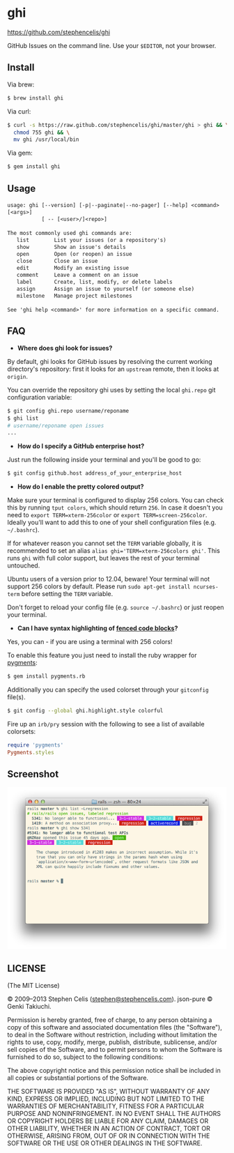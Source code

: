 # ghi

<https://github.com/stephencelis/ghi>

GitHub Issues on the command line. Use your `$EDITOR`, not your browser.


## Install

Via brew:
``` sh
$ brew install ghi
```

Via curl:
``` sh
$ curl -s https://raw.github.com/stephencelis/ghi/master/ghi > ghi && \
  chmod 755 ghi && \
  mv ghi /usr/local/bin
```

Via gem:
``` sh
$ gem install ghi
```


## Usage

```
usage: ghi [--version] [-p|--paginate|--no-pager] [--help] <command> [<args>]
           [ -- [<user>/]<repo>]

The most commonly used ghi commands are:
   list        List your issues (or a repository's)
   show        Show an issue's details
   open        Open (or reopen) an issue
   close       Close an issue
   edit        Modify an existing issue
   comment     Leave a comment on an issue
   label       Create, list, modify, or delete labels
   assign      Assign an issue to yourself (or someone else)
   milestone   Manage project milestones

See 'ghi help <command>' for more information on a specific command.
```

## FAQ

- __Where does ghi look for issues?__

By default, ghi looks for GitHub issues by resolving the current working
directory's repository: first it looks for an `upstream` remote, then it
looks at `origin`.

You can override the repository ghi uses by setting the local `ghi.repo`
git configuration variable:

``` sh
$ git config ghi.repo username/reponame
$ ghi list
# username/reponame open issues
...
```

- __How do I specify a GitHub enterprise host?__

Just run the following inside your terminal and you'll be good to go:
``` sh
$ git config github.host address_of_your_enterprise_host
```

- __How do I enable the pretty colored output?__

Make sure your terminal is configured to display 256 colors. You can
check this by running `tput colors`, which should return `256`.
In case it doesn't you need to `export TERM=xterm-256color` or `export
TERM=screen-256color`.
Ideally you'll want to add this to one of your shell configuration files (e.g. `~/.bashrc`).

If for whatever reason you cannot set the `TERM` variable globally, it
is recommended to set an alias `alias ghi='TERM=xterm-256colors ghi'`.
This runs `ghi` with full color support, but leaves the rest of your
terminal untouched.

Ubuntu users of a version prior to 12.04, beware! Your terminal will not
support 256 colors by default. Please run `sudo apt-get install
ncurses-term` before setting the `TERM` variable.

Don't forget to reload your config file (e.g. `source ~/.bashrc`) or
just reopen your terminal.

- __Can I have syntax highlighting of [fenced code blocks](https://help.github.com/articles/github-flavored-markdown#syntax-highlighting)?__

Yes, you can - if you are using a terminal with 256 colors!

To enable this feature you just need to install the ruby wrapper for
[pygments](http://pygments.org/):

``` sh
$ gem install pygments.rb
```

Additionally you can specify the used colorset through your `gitconfig` file(s).

``` sh
$ git config --global ghi.highlight.style colorful
```

Fire up an `irb/pry` session with the following to see a list of available
colorsets:

``` ruby
require 'pygments'
Pygments.styles
```

## Screenshot

![Example](images/example.png)


## LICENSE

(The MIT License)

© 2009–2013 Stephen Celis (<stephen@stephencelis.com>).
json-pure © Genki Takiuchi.

Permission is hereby granted, free of charge, to any person obtaining a copy of
this software and associated documentation files (the "Software"), to deal in
the Software without restriction, including without limitation the rights to
use, copy, modify, merge, publish, distribute, sublicense, and/or sell copies
of the Software, and to permit persons to whom the Software is furnished to do
so, subject to the following conditions:

The above copyright notice and this permission notice shall be included in all
copies or substantial portions of the Software.

THE SOFTWARE IS PROVIDED "AS IS", WITHOUT WARRANTY OF ANY KIND, EXPRESS OR
IMPLIED, INCLUDING BUT NOT LIMITED TO THE WARRANTIES OF MERCHANTABILITY,
FITNESS FOR A PARTICULAR PURPOSE AND NONINFRINGEMENT. IN NO EVENT SHALL THE
AUTHORS OR COPYRIGHT HOLDERS BE LIABLE FOR ANY CLAIM, DAMAGES OR OTHER
LIABILITY, WHETHER IN AN ACTION OF CONTRACT, TORT OR OTHERWISE, ARISING FROM,
OUT OF OR IN CONNECTION WITH THE SOFTWARE OR THE USE OR OTHER DEALINGS IN THE
SOFTWARE.
